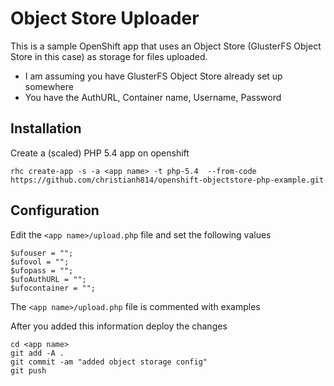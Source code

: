 # Object Store Uploader

This is a sample OpenShift app that uses an Object Store (GlusterFS Object Store in this case) as storage for files uploaded.

*  I am assuming you have GlusterFS Object Store already set up somewhere
*  You have the AuthURL, Container name, Username, Password

## Installation

Create a (scaled) PHP 5.4 app on openshift
```
rhc create-app -s -a <app name> -t php-5.4  --from-code https://github.com/christianh814/openshift-objectstore-php-example.git
```

## Configuration

Edit the `<app name>/upload.php` file and set the following values

```
$ufouser = ""; 
$ufovol = ""; 
$ufopass = ""; 
$ufoAuthURL = ""; 
$ufocontainer = "";
```

The `<app name>/upload.php` file is commented with examples

After you added this information deploy the changes

```
cd <app name>
git add -A .
git commit -am "added object storage config"
git push
```
